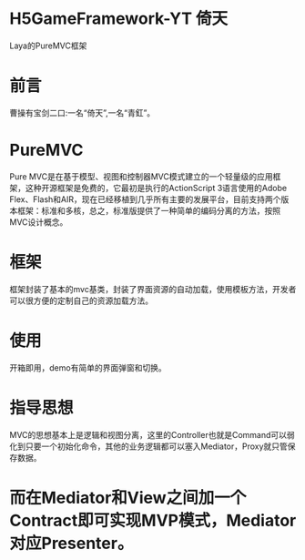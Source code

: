 # H5GameFramework-YT 倚天
Laya的PureMVC框架
# 前言
曹操有宝剑二口:一名“倚天”,一名“青釭”。
# PureMVC
Pure MVC是在基于模型、视图和控制器MVC模式建立的一个轻量级的应用框架，这种开源框架是免费的，它最初是执行的ActionScript 3语言使用的Adobe Flex、Flash和AIR，现在已经移植到几乎所有主要的发展平台，目前支持两个版本框架：标准和多核，总之，标准版提供了一种简单的编码分离的方法，按照MVC设计概念。
# 框架
框架封装了基本的mvc基类，封装了界面资源的自动加载，使用模板方法，开发者可以很方便的定制自己的资源加载方法。
# 使用
开箱即用，demo有简单的界面弹窗和切换。
# 指导思想
MVC的思想基本上是逻辑和视图分离，这里的Controller也就是Command可以弱化到只要一个初始化命令，其他的业务逻辑都可以塞入Mediator，Proxy就只管保存数据。

而在Mediator和View之间加一个Contract即可实现MVP模式，Mediator对应Presenter。
========================


